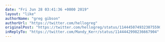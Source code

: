 ```yaml
---
date: "Fri Jun 28 03:41:36 +0000 2019"
layout: "like"
authorName: "greg gibson"
authorUrl: "https://twitter.com/hellogreg"
originalPost: "https://twitter.com/hellogreg/status/1144450749323075590"
inReplyTo: "https://twitter.com/Mandy_Kerr/status/1144442998236667904"
---
```

